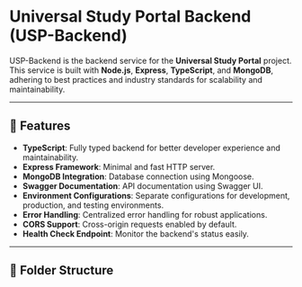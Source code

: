 # Universal Study Portal Backend (USP-Backend)

USP-Backend is the backend service for the **Universal Study Portal** project. This service is built with **Node.js**, **Express**, **TypeScript**, and **MongoDB**, adhering to best practices and industry standards for scalability and maintainability.

---

## 🚀 Features

- **TypeScript**: Fully typed backend for better developer experience and maintainability.
- **Express Framework**: Minimal and fast HTTP server.
- **MongoDB Integration**: Database connection using Mongoose.
- **Swagger Documentation**: API documentation using Swagger UI.
- **Environment Configurations**: Separate configurations for development, production, and testing environments.
- **Error Handling**: Centralized error handling for robust applications.
- **CORS Support**: Cross-origin requests enabled by default.
- **Health Check Endpoint**: Monitor the backend's status easily.

---

## 📂 Folder Structure
